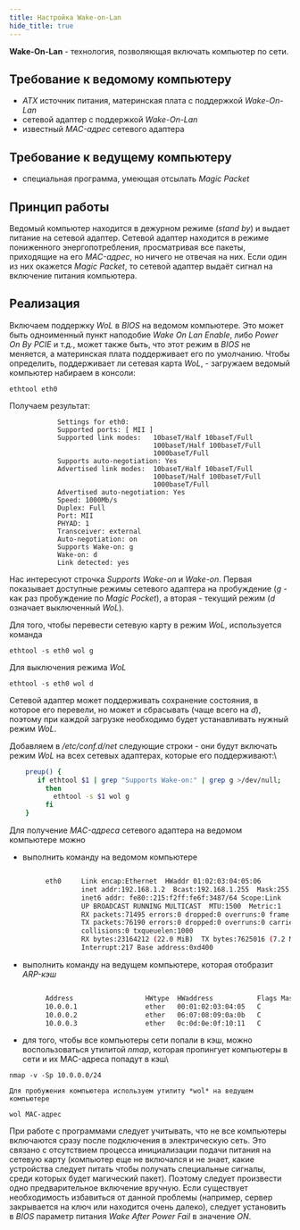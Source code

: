 ```yaml
---
title: Настройка Wake-on-Lan
hide_title: true
---
```


**Wake-On-Lan** - технология, позволяющая включать компьютер по сети.

## Требование к ведомому компьютеру

-   *ATX* источник питания, материнская плата с поддержкой *Wake-On-Lan*
-   сетевой адаптер с поддержкой *Wake-On-Lan*
-   известный *MAC-адрес* сетевого адаптера

## Требование к ведущему компьютеру

-   специальная программа, умеющая отсылать *Magic Packet*

## Принцип работы

Ведомый компьютер находится в дежурном режиме (*stand by*) и выдает
питание на сетевой адаптер. Сетевой адаптер находится в режиме
пониженного энергопотребления, просматривая все пакеты, приходящие на
его *MAC-адрес*, но ничего не отвечая на них. Если один из них окажется
*Magic Packet*, то сетевой адаптер выдаёт сигнал на включение питания
компьютера.

## Реализация

Включаем поддержку *WoL* в *BIOS* на ведомом компьютере. Это может быть
одноименный пункт наподобие *Wake On Lan Enable*, либо *Power On By
PCIE* и т.д., может также быть, что этот режим в *BIOS* не меняется, а
материнская плата поддерживает его по умолчанию.
Чтобы определить, поддерживает ли сетевая карта *WoL*, - загружаем
ведомый компьютер набираем в консоли:

```
ethtool eth0
```


Получаем результат:

```
            Settings for eth0:
            Supported ports: [ MII ]
            Supported link modes:   10baseT/Half 10baseT/Full
                                    100baseT/Half 100baseT/Full
                                    1000baseT/Full
            Supports auto-negotiation: Yes
            Advertised link modes:  10baseT/Half 10baseT/Full
                                    100baseT/Half 100baseT/Full
                                    1000baseT/Full
            Advertised auto-negotiation: Yes
            Speed: 1000Mb/s
            Duplex: Full
            Port: MII
            PHYAD: 1
            Transceiver: external
            Auto-negotiation: on
            Supports Wake-on: g
            Wake-on: d
            Link detected: yes
```

Нас интересуют строчка *Supports Wake-on* и *Wake-on*. Первая показывает
доступные режимы сетевого адаптера на пробуждение (*g* - как раз
пробуждение по *Magic Pocket*), а вторая - текущий режим (*d* означает
выключенный *WoL*).

Для того, чтобы перевести сетевую карту в режим *WoL*, используется
команда

```
ethtool -s eth0 wol g
```
Для выключения режима *WoL*

```
ethtool -s eth0 wol d
```


Сетевой адаптер может поддерживать сохранение состояния, в которое его
перевели, но может и сбрасывать (чаще всего на *d*), поэтому при каждой
загрузке необходимо будет устанавливать нужный режим *WoL*.

Добавляем в */etc/conf.d/net* следующие строки - они будут включать
режим *WoL* на всех сетевых адаптерах, которые его поддерживают:\

```bash
    preup() {
       if ethtool $1 | grep "Supports Wake-on:" | grep g >/dev/null;
         then
           ethtool -s $1 wol g
         fi
    }
```

Для получение *MAC-адреса* сетевого адаптера на ведомом компьютере можно

-   выполнить команду на ведомом компьютере

```bash title="ifconfig -a"

         eth0     Link encap:Ethernet  HWaddr 01:02:03:04:05:06
                  inet addr:192.168.1.2  Bcast:192.168.1.255  Mask:255.255.255.0
                  inet6 addr: fe80::215:f2ff:fe6f:3487/64 Scope:Link
                  UP BROADCAST RUNNING MULTICAST  MTU:1500  Metric:1
                  RX packets:71495 errors:0 dropped:0 overruns:0 frame:0
                  TX packets:76190 errors:0 dropped:0 overruns:0 carrier:0
                  collisions:0 txqueuelen:1000
                  RX bytes:23164212 (22.0 MiB)  TX bytes:7625016 (7.2 MiB)
                  Interrupt:217 Base address:0xd400
```
-   выполнить команду на ведущем компьютере, которая отобразит  *ARP-кэш*

```bash title="arp"

         Address                  HWtype  HWaddress           Flags Mask            Iface
         10.0.0.1                 ether   00:01:02:03:04:05   C                     eth0
         10.0.0.2                 ether   06:07:08:09:0a:0b   C                     eth0
         10.0.0.3                 ether   0c:0d:0e:0f:10:11   C                     eth0
```

-   для того, чтобы все компьютеры сети попали в кэш, можно
    воспользоваться утилитой *nmap*, которая пропингует компьютеры в
    сети и их MAC-адреса попадут в кэш\

``` 
nmap -v -Sp 10.0.0.0/24
```

    Для пробужения компьютера используем утилиту *wol* на ведущем
    компьютере

```
wol MAC-адрес
```

При работе с программами следует учитывать, что не все компьютеры
включаются сразу после подключения в электрическую сеть. Это связано с
отсутствием процесса инициализации подачи питания на сетевую карту
(компьютер еще не включался и не знает, какие устройства следует питать
чтобы получать специальные сигналы, среди которых будет магический
пакет). Поэтому следует произвести одно предварительное включение
вручную. Если существует необходимость избавиться от данной проблемы
(например, сервер закрывается на ключ или находится очень далеко),
следует установить в *BIOS* параметр питания *Wake After Power Fail* в
значение *ON*.

